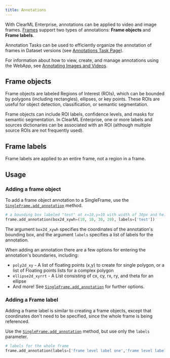 ```yaml
---
title: Annotations
---
```


With ClearML Enterprise, annotations can be applied to video and image frames. [Frames](single_frames.md) support 
two types of annotations: **Frame objects** and **Frame labels**.

Annotation Tasks can be used to efficiently organize the annotation of frames in Dataset versions (see 
[Annotations Task Page](webapp/webapp_annotator.md)).  

For information about how to view, create, and manage annotations using the WebApp, see [Annotating Images and Videos](#annotating-images-and-video).

## Frame objects

Frame objects are labeled Regions of Interest (ROIs), which can be bounded by polygons (including rectangles), ellipses, 
or key points. These ROIs are useful for object detection, classification, or semantic segmentation. 

Frame objects can include ROI labels, confidence levels, and masks for semantic segmentation. In ClearML Enterprise, 
one or more labels and sources dictionaries can be associated with an ROI (although multiple source ROIs are not frequently used).

## Frame labels

Frame labels are applied to an entire frame, not a region in a frame.


## Usage

### Adding a frame object

To add a frame object annotation to a SingleFrame, use the [`SingleFrame.add_annotation`](google.com) method.  

```python
# a bounding box labeled "test" at x=10,y=10 with width of 30px and height of 20px
frame.add_annotation(box2d_xywh=(10, 10, 30, 20), labels=['test'])
```

The argument `box2d_xywh` specifies the coordinates of the annotation's bounding box, and the argument `labels` specifies
a list of labels for the annotation.

When adding an annotation there are a few options for entering the annotation's boundaries, including: 
* `poly2d_xy` - A list of floating points (x,y) to create for single polygon, or a list of Floating points lists for a 
  complex polygon
* `ellipse2d_xyrrt` - A List consisting of cx, cy, rx, ry, and theta for an ellipse 
* And more! See [`SingleFrame.add_annotation`](google.com) for further options. 

### Adding a Frame label

Adding a frame label is similar to creating a frame objects, except that coordinates don't need to be specified, since 
the whole frame is being referenced. 

Use the [`SingleFrame.add_annotation`](google.com) method, but use only the `labels` parameter. 

```python
# labels for the whole frame        
frame.add_annotation(labels=['frame level label one','frame level label two'])
```
